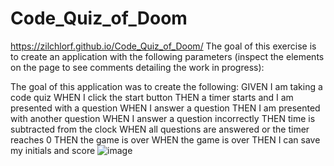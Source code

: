 # Code_Quiz_of_Doom
https://zilchlorf.github.io/Code_Quiz_of_Doom/
The goal of this exercise is to create an application with the following parameters 
(inspect the elements on the page to see comments detailing the work in progress):

The goal of this application was to create the following:
GIVEN I am taking a code quiz
WHEN I click the start button
THEN a timer starts and I am presented with a question
WHEN I answer a question
THEN I am presented with another question
WHEN I answer a question incorrectly
THEN time is subtracted from the clock
WHEN all questions are answered or the timer reaches 0
THEN the game is over
WHEN the game is over
THEN I can save my initials and score
![image](https://user-images.githubusercontent.com/63215148/83219222-b40f0800-a124-11ea-9fc0-0670434eb3c5.png)

